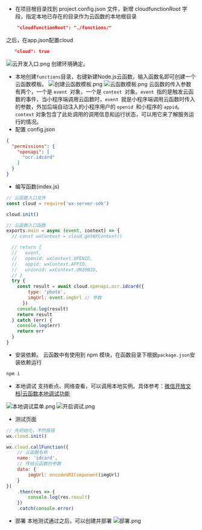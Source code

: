 - 在项目根目录找到 project.config.json 文件，新增 cloudfunctionRoot 字段，指定本地已存在的目录作为云函数的本地根目录
```json
    "cloudfunctionRoot": "./functions/"
```
之后，在app.json配置cloud
```json
   "cloud": true
```
 ![云开发入口.png](/img/4905023-9ce8bcdb991fa15d.png)
 创建环境确定。
- 本地创建```functions```目录，右键新建Node.js云函数，输入函数名即可创建一个云函数模板。
![创建云函数模板.png](/img/4905023-4873080afa00b614.png)
![云函数模板.png](/img/4905023-515e5400ac081f3e.png)
云函数的传入参数有两个，一个是 ```event ```对象，一个是 ```context ```对象。```event ```指的是触发云函数的事件，当小程序端调用云函数时，```event ```就是小程序端调用云函数时传入的参数，外加后端自动注入的小程序用户的 ```openid ```和小程序的 ```appid```。```context``` 对象包含了此处调用的调用信息和运行状态，可以用它来了解服务运行的情况。
- 配置 config.json
```json
{
  "permissions": {
    "openapi": [
      "ocr.idcard"
    ]
  }
}
```
- 编写函数(index.js)
```js
// 云函数入口文件
const cloud = require('wx-server-sdk')

cloud.init()

// 云函数入口函数
exports.main = async (event, context) => {
  // const wxContext = cloud.getWXContext()

  // return {
  //   event,
  //   openid: wxContext.OPENID,
  //   appid: wxContext.APPID,
  //   unionid: wxContext.UNIONID,
  // }
  try {
    const result = await cloud.openapi.ocr.idcard({
        type: 'photo',
        imgUrl: event.imgUrl // 参数
      })
    console.log(result)
    return result
  } catch (err) {
    console.log(err)
    return err
  }
}
```
- 安装依赖。
云函数中有使用到 npm 模块，在函数目录下根据```package.json```安装依赖运行
```bash
npm i 
```
- 本地调试
支持断点、网络查看，可以调用本地实例。具体参考：[微信开放文档|云函数本地调试功能](https://developers.weixin.qq.com/miniprogram/dev/wxcloud/guide/functions/local-debug.html)

![本地调试菜单.png](/img/4905023-eedf3fe4fa9cad28.png)
![开启调试.png](/img/4905023-2b153d7c8ed26155.png)
- 测试页面
```js
// 先初始化，不然报错
wx.cloud.init()

wx.cloud.callFunction({
    // 云函数名称
    name: 'idcard',
    // 传给云函数的参数
    data: {
        imgUrl: encodeURIComponent(imgUrl)
    }
})
    .then(res => {
        console.log(res.result)
    })
    .catch(console.error)
```
- 部署
本地测试通过之后，可以创建并部署
![部署.png](/img/4905023-498b17ce952a0d49.png)

